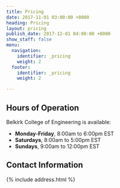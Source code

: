 ```yaml
---
title: Pricing
date: 2017-11-01 03:00:00 +0000
heading: Pricing
layout: pricing
publish_date: 2017-12-01 04:00:00 +0000
show_staff: false
menu:
  navigation:
    identifier: _pricing
    weight: 2
  footer:
    identifier: _pricing
    weight: 2

---
```

## Hours of Operation
Belkirk College of Engineering is available:

- **Monday-Friday**, 8:00am to 6:00pm EST
- **Saturdays**, 8:00am to 5:00pm EST
- **Sundays**, 9:00am to 12:00pm EST

## Contact Information
{% include address.html %}
